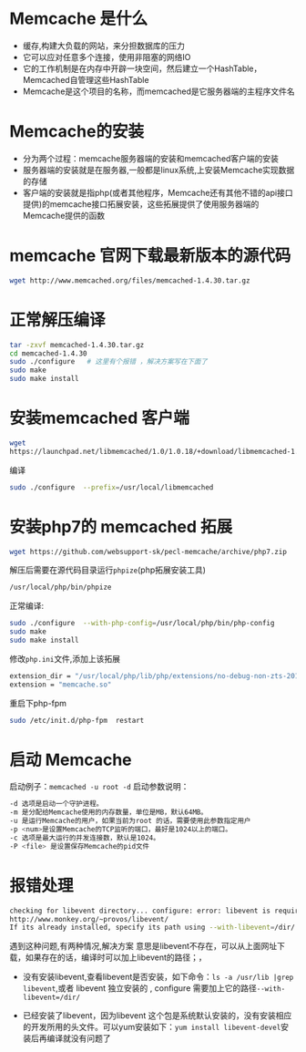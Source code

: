# Memcache 是什么
- 缓存,构建大负载的网站，来分担数据库的压力
- 它可以应对任意多个连接，使用非阻塞的网络IO
- 它的工作机制是在内存中开辟一块空间，然后建立一个HashTable，Memcached自管理这些HashTable
- Memcache是这个项目的名称，而memcached是它服务器端的主程序文件名

# Memcache的安装
- 分为两个过程：memcache服务器端的安装和memcached客户端的安装
- 服务器端的安装就是在服务器,一般都是linux系统,上安装Memcache实现数据的存储
- 客户端的安装就是指php(或者其他程序，Memcache还有其他不错的api接口提供)的memcache接口拓展安装，这些拓展提供了使用服务器端的Memcache提供的函数

# memcache 官网下载最新版本的源代码
```bash
wget http://www.memcached.org/files/memcached-1.4.30.tar.gz
```

# 正常解压编译
```bash
tar -zxvf memcached-1.4.30.tar.gz
cd memcached-1.4.30
sudo ./configure   # 这里有个报错 ，解决方案写在下面了
sudo make
sudo make install
```

# 安装memcached 客户端
```bash
wget
https://launchpad.net/libmemcached/1.0/1.0.18/+download/libmemcached-1.0.18.tar.gz
```
编译
```bash
sudo ./configure  --prefix=/usr/local/libmemcached
```

# 安装php7的 memcached 拓展
```bash
wget https://github.com/websupport-sk/pecl-memcache/archive/php7.zip
```

解压后需要在源代码目录运行`phpize`(php拓展安装工具)
```bash
/usr/local/php/bin/phpize
```

正常编译:
```bash
sudo ./configure  --with-php-config=/usr/local/php/bin/php-config
sudo make
sudo make install
```

修改`php.ini`文件,添加上该拓展
```bash
extension_dir = "/usr/local/php/lib/php/extensions/no-debug-non-zts-20151012"
extension = "memcache.so"
```
重启下php-fpm
```bash
sudo /etc/init.d/php-fpm  restart
```

# 启动 Memcache
启动例子：`memcached -u root -d`
启动参数说明：
```bash
-d 选项是启动一个守护进程。
-m 是分配给Memcache使用的内存数量，单位是MB，默认64MB。
-u 是运行Memcache的用户，如果当前为root 的话，需要使用此参数指定用户
-p <num>是设置Memcache的TCP监听的端口，最好是1024以上的端口。
-c 选项是最大运行的并发连接数，默认是1024。
-P <file> 是设置保存Memcache的pid文件
```

# 报错处理
```bash
checking for libevent directory... configure: error: libevent is required. You can get it from
http://www.monkey.org/~provos/libevent/
If its already installed, specify its path using --with-libevent=/dir/
```

遇到这种问题,有两种情况,解决方案
意思是libevent不存在，可以从上面网址下载，如果存在的话，编译时可以加上libevent的路径；，

- 没有安装libevent,查看libevent是否安装，如下命令：`ls -a /usr/lib |grep libevent`,或者 libevent 独立安装的 , configure 需要加上它的路径`--with-libevent=/dir/`

- 已经安装了libevent，因为libevent 这个包是系统默认安装的，没有安装相应的开发所用的头文件。可以yum安装如下：`yum install libevent-devel`安装后再编译就没有问题了














